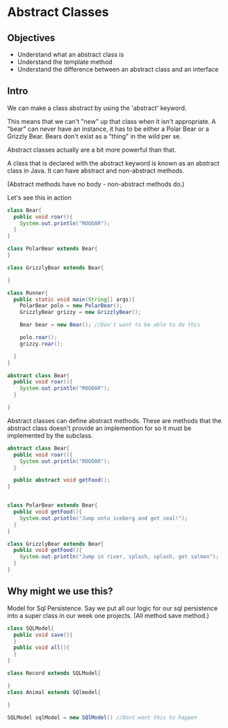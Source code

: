 # Abstract Classes

## Objectives

- Understand what an abstract class is
- Understand the template method
- Understand the difference between an abstract class and an interface

## Intro

We can make a class abstract by using the 'abstract' keyword.

This means that we can't "new" up that class when it isn't appropriate. A "bear" can never have an instance, it has to be either a Polar Bear or a Grizzly Bear. Bears don't exist as a "thing" in the wild per se.

Abstract classes actually are a bit more powerful than that.

A class that is declared with the abstract keyword is known as an abstract class in Java. It can have abstract and non-abstract methods.

(Abstract methods have no body - non-abstract methods do.)

Let's see this in action


``` java
class Bear{
  public void roar(){
    System.out.println("ROOOAR");
  }
}

class PolarBear extends Bear{
}

class GrizzlyBear extends Bear{

}

class Runner{
  public static void main(String[] args){
    PolarBear polo = new PolarBear();
    GrizzlyBear grizzy = new GrizzlyBear();

    Bear bear = new Bear(); //Don't want to be able to do this

    polo.roar();
    grizzy.roar();

  }
}
```

``` java
abstract class Bear{
  public void roar(){
    System.out.println("ROOOAR");
  }

}
```

Abstract classes can define abstract methods.  These are methods that the abstract class doesn't provide an implemention for so it must be implemented by the subclass.

``` java
abstract class Bear{
  public void roar(){
    System.out.println("ROOOAR");
  }

  public abstract void getFood();
}


class PolarBear extends Bear{
  public void getFood(){
    System.out.println("Jump onto iceberg and get seal!");
  }
}

class GrizzlyBear extends Bear{
  public void getFood(){
    System.out.println("Jump in river, splash, splash, get salmon");
  }
}

```

## Why might we use this?

Model for Sql Persistence.  Say we put all our logic for our sql persistence into a super class in our week one projects. (All method save method.)

``` java
class SQLModel{
  public void save(){
  }
  public void all(){
  }
}

class Record extends SQLModel{

}
class Animal extends SQlmodel{

}

SQLModel sqlModel = new SQlModel() //Dont want this to happen
```
